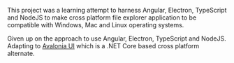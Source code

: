 This project was a learning attempt to harness Angular, Electron, TypeScript and NodeJS to make cross platform file explorer application to be compatible with Windows, Mac and Linux operating systems.

Given up on the approach to use Angular, Electron, TypeScript and NodeJS. Adapting to [Avalonia UI](https://github.com/AvaloniaUI/Avalonia) which is a .NET Core based cross platform alternate.
